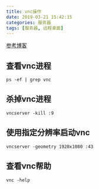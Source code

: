 ```yaml
---
title: vnc操作
date: 2019-03-21 15:42:15
categories: 服务器
tags: [服务器, 远程桌面]
---
```


[参考博客](https://blog.csdn.net/yingyujianmo/article/details/45201097)  

## 查看vnc进程

```shell
ps -ef | grep vnc
```

## 杀掉vnc进程  

```shell
vncserver -kill :9
```

## 使用指定分辨率启动vnc  

```shell
vncserver -geometry 1920x1080 :43
```

## 查看vnc帮助  

```shell
vnc -help
```
